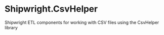 # Shipwright.CsvHelper
Shipwright ETL components for working with CSV files using the CsvHelper library
